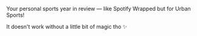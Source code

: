 Your personal sports year in review — like Spotify Wrapped but for Urban Sports!

It doesn't work without a little bit of magic tho ✨
